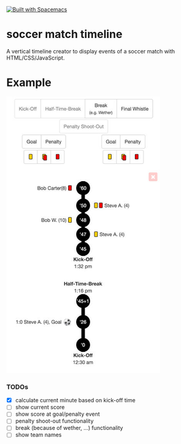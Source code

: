 [![Built with Spacemacs](https://cdn.rawgit.com/syl20bnr/spacemacs/442d025779da2f62fc86c2082703697714db6514/assets/spacemacs-badge.svg)](http://github.com/syl20bnr/spacemacs)

# soccer match timeline

A vertical timeline creator to display events of a soccer match with HTML/CSS/JavaScript.

# Example

![Timeline](readme/image_01.jpg)

### TODOs

- [x] calculate current minute based on kick-off time
- [ ] show current score
- [ ] show score at goal/penalty event
- [ ] penalty shoot-out functionality
- [ ] break (because of wether, ...) functionality
- [ ] show team names